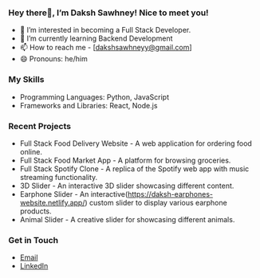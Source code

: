 ### Hey there👋, I’m Daksh Sawhney! Nice to meet you! 
- 👀 I’m interested in becoming a Full Stack Developer.
- 🌱 I’m currently learning Backend Development
- 📫 How to reach me - [dakshsawhneyy@gmail.com]
- 😄 Pronouns: he/him

### My Skills
- Programming Languages: Python, JavaScript
- Frameworks and Libraries: React, Node.js

### Recent Projects
- Full Stack Food Delivery Website - A web application for ordering food online.
- Full Stack Food Market App - A platform for browsing groceries.
- Full Stack Spotify Clone - A replica of the Spotify web app with music streaming functionality.
- 3D Slider - An interactive 3D slider showcasing different content.
- Earphone Slider - An interactive(https://daksh-earphones-website.netlify.app/) custom slider to display various earphone products.
- Animal Slider - A creative slider for showcasing different animals.

### Get in Touch
- [Email](mailto:dakshsawhneyy@gmail.com)
- [LinkedIn](https://www.linkedin.com/in/daksh-sawhney-5ab5862b5)
